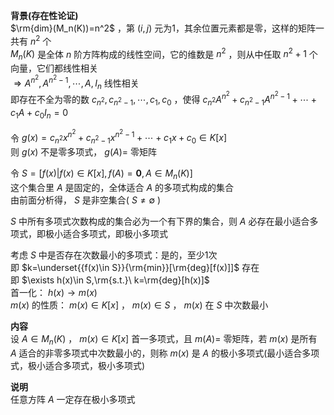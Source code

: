 **背景(存在性论证)**  
 $\rm{dim}(M_n(K))=n^2$ ，第 $(i,j)$ 元为1，其余位置元素都是零，这样的矩阵一共有 $n^2$ 个  
 $M_n(K)$ 是全体 $n$ 阶方阵构成的线性空间，它的维数是 $n^2$ ，则从中任取 $n^2+1$ 个向量，它们都线性相关  
 $\Rightarrow A^{n^2},A^{n^2-1},\cdots,A,I_n$ 线性相关  
即存在不全为零的数 $c_{n^2},c_{n^2-1},\cdots,c_1,c_0$ ，使得 $c_{n^2}A^{n^2}+  
c_{n^2-1}A^{n^2-1}+\cdots+c_1A+c_0I_n=0$   
  
令 $g(x)=c_{n^2}x^{n^2}+  
c_{n^2-1}x^{n^2-1}+\cdots+c_1x+c_0\in K[x]$   
则 $g(x)$ 不是零多项式， $g(A)=$ 零矩阵  
  
令 $S=[f(x)|f(x)\in K[x],f(A)=\mathbf0,A\in M_n(K)]$   
这个集合里 $A$ 是固定的，全体适合 $A$ 的多项式构成的集合  
由前面分析得， $S$ 是非空集合( $S\neq\emptyset$ )  
  
 $S$ 中所有多项式次数构成的集合必为一个有下界的集合，则 $A$ 必存在最小适合多项式，即极小适合多项式，即极小多项式  
  
考虑 $S$ 中是否存在次数最小的多项式：是的，至少1次  
即 $k=\underset{{f(x)\in S}}{\rm{min}}[\rm{deg}[f(x)]]$ 存在  
即 $\exists h(x)\in S,\rm{s.t.}\ k=\rm{deg}[h(x)]$   
首一化： $h(x)\to m(x)$   
 $m(x)$ 的性质： $m(x)\in K[x]$ ， $m(x)\in S$ ， $m(x)$ 在 $S$ 中次数最小  
  
**内容**  
设 $A\in M_n(K)$ ， $m(x)\in K[x]$ 首一多项式，且 $m(A)=$ 零矩阵，若 $m(x)$ 是所有 $A$ 适合的非零多项式中次数最小的，则称 $m(x)$ 是 $A$ 的极小多项式(最小适合多项式，极小适合多项式，极小多项式)  
  
**说明**  
任意方阵 $A$ 一定存在极小多项式  
